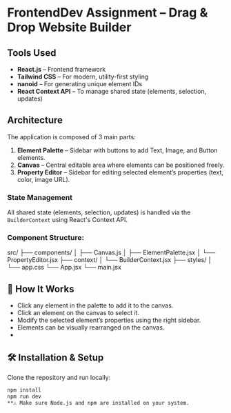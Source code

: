 # FrontendDev Assignment – Drag & Drop Website Builder

##  Tools Used
- **React.js** – Frontend framework
- **Tailwind CSS** – For modern, utility-first styling
- **nanoid** – For generating unique element IDs
- **React Context API** – To manage shared state (elements, selection, updates)

##  Architecture
The application is composed of 3 main parts:
1. **Element Palette** – Sidebar with buttons to add Text, Image, and Button elements.
2. **Canvas** – Central editable area where elements can be positioned freely.
3. **Property Editor** – Sidebar for editing selected element’s properties (text, color, image URL).

### State Management
All shared state (elements, selection, updates) is handled via the `BuilderContext` using React's Context API.

### Component Structure:
src/
├── components/
│ ├── Canvas.js
│ ├── ElementPalette.jsx
│ └── PropertyEditor.jsx
├── context/
│ └── BuilderContext.jsx
├── styles/
│ └── app.css 
└── App.jsx
└── main.jsx

## 🚀 How It Works
- Click any element in the palette to add it to the canvas.
- Click an element on the canvas to select it.
- Modify the selected element’s properties using the right sidebar.
- Elements can be visually rearranged on the canvas.
- 
## 🛠️ Installation & Setup
Clone the repository and run locally:
```bash
npm install
npm run dev
**⚠️ Make sure Node.js and npm are installed on your system.
